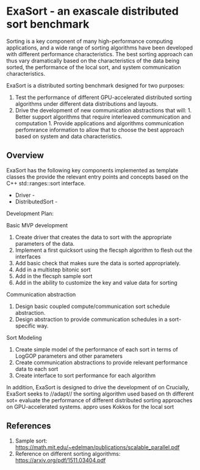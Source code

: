 # ExaSort - an exascale distributed sort benchmark

Sorting is a key component of many high-performance computing applications, and a wide range of sorting algorithms have been developed with different performance characteristics. The best sorting approach can thus vary dramatically based on the characteristics of the data being sorted, the performance of the local sort, and system communication characteristics. 

ExaSort is a distributed sorting benchmark designed for two purposes:
  1. Test the performance of different GPU-accelerated distributed sorting 
     algorithms under different data distributions and layouts. 
  1. Drive the development of new communication abstractions that will:
    1. Better support algorithms that require interleaved communication and computation
    1. Provide applications and algorithms communication perfomrance information to allow that to choose the best approach based on system and data characteristics.


## Overview 

ExaSort has the following key components implemented as template classes the provide the relevant entry points and concepts based on the C++ std::ranges::sort interface.
  * Driver - 
  * DistributedSort - 

Development Plan:

Basic MVP development
  1. Create driver that creates the data to sort with the appropriate parameters of the data.
  2. Implement a first quicksort using the flecsph algorithm to flesh out the interfaces
  3. Add basic check that makes sure the data is sorted appropriately.
  4. Add in a multistep bitonic sort
  5. Add in the flecsph sample sort
  6. Add in the ability to customize the key and value data for sorting

Communication abstraction
  1. Design basic coupled compute/communication sort schedule abstraction.
  1. Design abstraction to provide communication schedules in a sort-specific way.

Sort Modeling
  1. Create simple model of the performance of each sort in terms of LogGOP parameters and other parameters
  1. Create communication abstractions to provide relevant performance data to each sort
  1. Create interface to sort performance for each algorithm 

In addition, ExaSort is designed to drive the development of  on  Crucially, ExaSort seeks to //adapt// the sorting algorithm used based on th different sot=  evaluate the performance of different distributed sorting approaches on GPU-accelerated systems. appro uses Kokkos for the local sort  

## References

  1. Sample sort: https://math.mit.edu/~edelman/publications/scalable_parallel.pdf
  1. Reference on different sorting algorithms: https://arxiv.org/pdf/1511.03404.pdf
